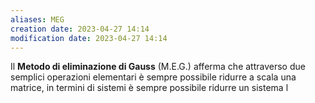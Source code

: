 ```yaml
---
aliases: MEG
creation date: 2023-04-27 14:14
modification date: 2023-04-27 14:14
---
```

Il **Metodo di eliminazione di Gauss** (M.E.G.) afferma che attraverso due semplici operazioni elementari è sempre possibile ridurre a scala una matrice, in termini di sistemi è sempre possibile ridurre un sistema l



